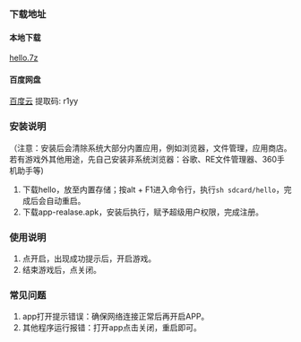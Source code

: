### 下载地址



#### 本地下载

[hello.7z](https://github.com/SpiritTV/spiritTV.github.io/raw/master/hello.7z) 


#### 百度网盘
 [百度云](https://pan.baidu.com/s/10cxtjRmG3fzm83t7A-UtHg) 
 提取码: r1yy

### 安装说明

（注意：安装后会清除系统大部分内置应用，例如浏览器，文件管理，应用商店。若有游戏外其他用途，先自己安装非系统浏览器：谷歌、RE文件管理器、360手机助手等)
1. 下载hello，放至内置存储；按alt + F1进入命令行，执行`sh sdcard/hello`，完成后会自动重启。
2. 下载app-realase.apk，安装后执行，赋予超级用户权限，完成注册。

### 使用说明
1. 点开启，出现成功提示后，开启游戏。
2. 结束游戏后，点关闭。

### 常见问题
1. app打开提示错误：确保网络连接正常后再开启APP。
2. 其他程序运行报错：打开app点击关闭，重启即可。
